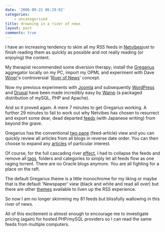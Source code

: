 ```yaml
---
date: '2006-09-22 06:29:02'
categories:
    - uncategorised
title: drowning in a river of news
layout: post
comments: true
---
```


I have an increasing tendency to skim all my RSS feeds in
[Netvibes](http://www.nbrightside.com/blog/2006/05/25/good-vibes-from-netvibes/)just
to finish reading them as quickly as possible and not really reading (or
enjoying) the content.

My therapist recommended some diversion therapy; install the
[Gregarius](http://gregarius.net/) aggregator locally on my PC, import
my OPML and experiment with Dave
[Winer](http://scripting.wordpress.com/)'s controversial '[River of
News](http://www.reallysimplesyndication.com/riverOfNews)' concept.

Now my previous experiments with
[Joomla](http://www.nbrightside.com/blog/2006/01/31/finally-succumbed/)
and subsequently [WordPress](http://wordpress.org/) and
[Drupal](http://drupal.org/) have been made incredibly easy by
[Wamp](http://www.wampserver.com/en/) (a packaged distribution of mySQL,
PHP and Apache).

And so it proved again. A mere 7 minutes to get Gregarius working. A
further 29 minutes to fail to work out why Netvibes has chosen to
resurrect and export some dear, dead departed
[feeds](http://oracledoug.com/serendipity/) (with Japanese writing) from
beyond the grave.

Gregarius has the conventional [two
pane](http://flickr.com/photos/70276096@N00/249333422/in/photostream/)
(feed-article) view and you can quickly review all articles from all
blogs in reverse date order. You can then choose to expand any
[articles](http://flickr.com/photos/70276096@N00/249333418/in/photostream/)
of particular interest.

Of course, for the full cascading river
[effect](http://flickr.com/photos/70276096@N00/249333419/in/photostream/),
I had to collapse the feeds and remove all
[tags](http://www.nbrightside.com/blog/2006/03/02/tags-categories-and-labels/),
folders and categories to simply let all feeds flow as one raging
torrent. There are no Oracle blogs anymore. You are all fighting for a
place on the raft.

The default Gregarius theme is a little monochrome for my liking or
maybe that is the default 'Newspaper' view (black and white and read all
over) but there are other
[themes](http://flickr.com/photos/70276096@N00/249333421/in/photostream/)
available to liven up the RSS experience.

So now I am no longer skimming my 81 feeds but blissfully wallowing in
this river of news.

All of this excitement is almost enough to encourage me to investigate
pricing (again) for hosted PHP/mySQL providers so I can read the same
feeds from multiple computers.
